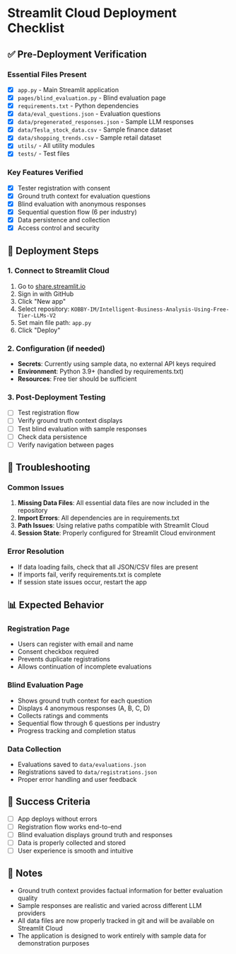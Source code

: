 # Streamlit Cloud Deployment Checklist

## ✅ Pre-Deployment Verification

### Essential Files Present
- [x] `app.py` - Main Streamlit application
- [x] `pages/blind_evaluation.py` - Blind evaluation page
- [x] `requirements.txt` - Python dependencies
- [x] `data/eval_questions.json` - Evaluation questions
- [x] `data/pregenerated_responses.json` - Sample LLM responses
- [x] `data/Tesla_stock_data.csv` - Sample finance dataset
- [x] `data/shopping_trends.csv` - Sample retail dataset
- [x] `utils/` - All utility modules
- [x] `tests/` - Test files

### Key Features Verified
- [x] Tester registration with consent
- [x] Ground truth context for evaluation questions
- [x] Blind evaluation with anonymous responses
- [x] Sequential question flow (6 per industry)
- [x] Data persistence and collection
- [x] Access control and security

## 🚀 Deployment Steps

### 1. Connect to Streamlit Cloud
1. Go to [share.streamlit.io](https://share.streamlit.io)
2. Sign in with GitHub
3. Click "New app"
4. Select repository: `KOBBY-IM/Intelligent-Business-Analysis-Using-Free-Tier-LLMs-V2`
5. Set main file path: `app.py`
6. Click "Deploy"

### 2. Configuration (if needed)
- **Secrets**: Currently using sample data, no external API keys required
- **Environment**: Python 3.9+ (handled by requirements.txt)
- **Resources**: Free tier should be sufficient

### 3. Post-Deployment Testing
- [ ] Test registration flow
- [ ] Verify ground truth context displays
- [ ] Test blind evaluation with sample responses
- [ ] Check data persistence
- [ ] Verify navigation between pages

## 🔧 Troubleshooting

### Common Issues
1. **Missing Data Files**: All essential data files are now included in the repository
2. **Import Errors**: All dependencies are in requirements.txt
3. **Path Issues**: Using relative paths compatible with Streamlit Cloud
4. **Session State**: Properly configured for Streamlit Cloud environment

### Error Resolution
- If data loading fails, check that all JSON/CSV files are present
- If imports fail, verify requirements.txt is complete
- If session state issues occur, restart the app

## 📊 Expected Behavior

### Registration Page
- Users can register with email and name
- Consent checkbox required
- Prevents duplicate registrations
- Allows continuation of incomplete evaluations

### Blind Evaluation Page
- Shows ground truth context for each question
- Displays 4 anonymous responses (A, B, C, D)
- Collects ratings and comments
- Sequential flow through 6 questions per industry
- Progress tracking and completion status

### Data Collection
- Evaluations saved to `data/evaluations.json`
- Registrations saved to `data/registrations.json`
- Proper error handling and user feedback

## 🎯 Success Criteria
- [ ] App deploys without errors
- [ ] Registration flow works end-to-end
- [ ] Blind evaluation displays ground truth and responses
- [ ] Data is properly collected and stored
- [ ] User experience is smooth and intuitive

## 📝 Notes
- Ground truth context provides factual information for better evaluation quality
- Sample responses are realistic and varied across different LLM providers
- All data files are now properly tracked in git and will be available on Streamlit Cloud
- The application is designed to work entirely with sample data for demonstration purposes 